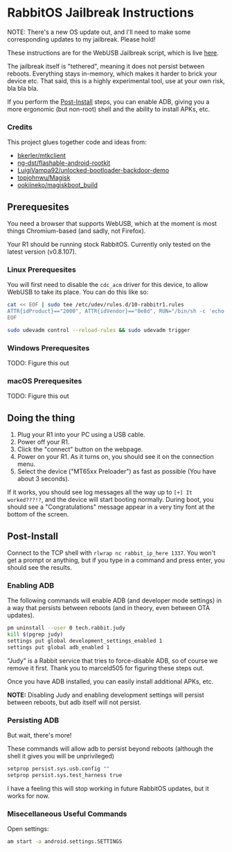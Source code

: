 # RabbitOS Jailbreak Instructions

NOTE: There's a new OS update out, and I'll need to make some corresponding updates to my jailbreak. Please hold!

These instructions are for the WebUSB Jailbreak script, which is live [here](https://retr0.id/stuff/r1_jailbreak/).

The jailbreak itself is "tethered", meaning it does not persist between reboots. Everything stays in-memory, which makes it harder to brick your device etc. That said, this is a highly experimental tool, use at your own risk, bla bla bla.

If you perform the [Post-Install](#Post-Install) steps, you can enable ADB, giving you a more ergonomic (but non-root) shell and the ability to install APKs, etc.

### Credits

This project glues together code and ideas from:

- [bkerler/mtkclient](https://github.com/bkerler/mtkclient)
- [ng-dst/flashable-android-rootkit](https://github.com/ng-dst/flashable-android-rootkit)
- [LuigiVampa92/unlocked-bootloader-backdoor-demo](https://github.com/LuigiVampa92/unlocked-bootloader-backdoor-demo)
- [topjohnwu/Magisk](https://github.com/topjohnwu/Magisk)
- [ookiineko/magiskboot_build](https://github.com/ookiineko/magiskboot_build)

## Prerequesites

You need a browser that supports WebUSB, which at the moment is most things Chromium-based (and sadly, not Firefox).

Your R1 should be running stock RabbitOS. Currently only tested on the latest version (v0.8.107).

### Linux Prerequesites

You will first need to disable the `cdc_acm` driver for this device, to allow WebUSB to take its place. You can do this like so:

```sh
cat << EOF | sudo tee /etc/udev/rules.d/10-rabbitr1.rules
ATTR{idProduct}=="2000", ATTR{idVendor}=="0e8d", RUN="/bin/sh -c 'echo %k:1.0 > /sys/bus/usb/drivers/cdc_acm/unbind'"
EOF

sudo udevadm control --reload-rules && sudo udevadm trigger
```

### Windows Prerequesites

TODO: Figure this out

### macOS Prerequesites

TODO: Figure this out

## Doing the thing

1. Plug your R1 into your PC using a USB cable.
2. Power off your R1.
3. Click the "connect" button on the webpage.
4. Power on your R1. As it turns on, you should see it on the connection menu.
5. Select the device ("MT65xx Preloader") as fast as possible (You have about 3 seconds).

If it works, you should see log messages all the way up to `[+] It worked???!?`, and the device will
start booting normally.
During boot, you should see a "Congratulations" message appear in a very tiny font
at the bottom of the screen.

## Post-Install

Connect to the TCP shell with `rlwrap nc rabbit_ip_here 1337`. You won't get a prompt or anything, but if you type in a command and press enter, you should see the results.

### Enabling ADB

The following commands will enable ADB (and developer mode settings) in a way that persists between reboots (and in theory, even between OTA updates).

```sh
pm uninstall --user 0 tech.rabbit.judy
kill $(pgrep judy)
settings put global development_settings_enabled 1
settings put global adb_enabled 1
```

"Judy" is a Rabbit service that tries to force-disable ADB, so of course we remove it first. Thank you to marceld505 for figuring these steps out.

Once you have ADB installed, you can easily install additional APKs, etc.

**NOTE:** Disabling Judy and enabling development settings will persist between reboots, but adb itself will not persist.

### Persisting ADB

But wait, there's more!

These commands will allow adb to persist beyond reboots (although the shell it gives you will be unprivileged)

```sh
setprop persist.sys.usb.config ""
setprop persist.sys.test_harness true
```

I have a feeling this will stop working in future RabbitOS updates, but it works for now.

### Misecellaneous Useful Commands

Open settings:

```sh
am start -a android.settings.SETTINGS
```
